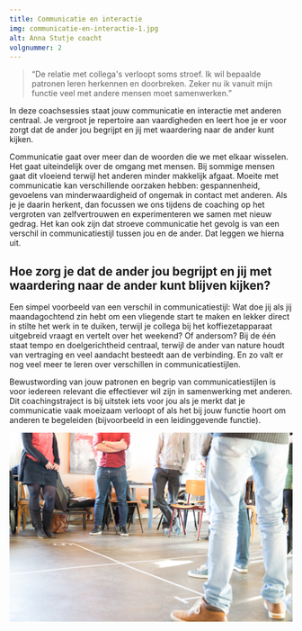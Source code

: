 ```yaml
---
title: Communicatie en interactie
img: communicatie-en-interactie-1.jpg
alt: Anna Stutje coacht
volgnummer: 2
---
```


> “De relatie met collega's verloopt soms stroef. Ik wil bepaalde patronen leren herkennen en doorbreken. Zeker nu ik vanuit mijn functie veel met andere mensen moet samenwerken.”

In deze coachsessies staat jouw communicatie en interactie met anderen centraal. Je vergroot je repertoire aan vaardigheden en leert hoe je er voor zorgt dat de ander jou begrijpt en jij met waardering naar de ander kunt kijken.

Communicatie gaat over meer dan de woorden die we met elkaar wisselen. Het gaat uiteindelijk over de omgang met mensen. Bij sommige mensen gaat dit vloeiend terwijl het anderen minder makkelijk afgaat. Moeite met communicatie kan verschillende oorzaken hebben: gespannenheid, gevoelens van minderwaardigheid of ongemak in contact met anderen. Als je je daarin herkent, dan focussen we ons tijdens de coaching op het vergroten van zelfvertrouwen en experimenteren we samen met nieuw gedrag. Het kan ook zijn dat stroeve communicatie het gevolg is van een verschil in communicatiestijl tussen jou en de ander. Dat leggen we hierna uit.

## Hoe zorg je dat de ander jou begrijpt en jij met waardering naar de ander kunt blijven kijken?

Een simpel voorbeeld van een verschil in communicatiestijl: Wat doe jij als jij maandagochtend zin hebt om een vliegende start te maken en lekker direct in stilte het werk in te duiken, terwijl je collega bij het koffiezetapparaat uitgebreid vraagt en vertelt over het weekend? Of andersom? Bij de één staat tempo en doelgerichtheid centraal, terwijl de ander van nature houdt van vertraging en veel aandacht besteedt aan de verbinding. En zo valt er nog veel meer te leren over verschillen in communicatiestijlen.

Bewustwording van jouw patronen en begrip van communicatiestijlen is voor iedereen relevant die effectiever wil zijn in samenwerking met anderen. Dit coachingstraject is bij uitstek iets voor jou als je merkt dat je communicatie vaak moeizaam verloopt of als het bij jouw functie hoort om anderen te begeleiden (bijvoorbeeld in een leidinggevende functie).

![afbeelding schoenen](./communicatie-en-interactie-2.jpg)
